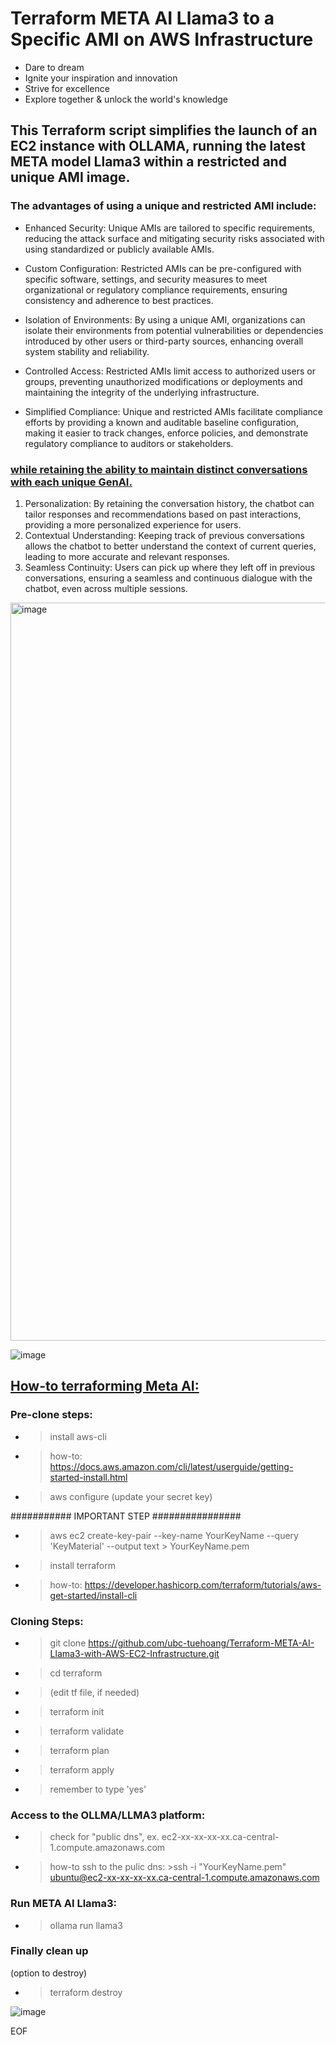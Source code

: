 # Terraform META AI Llama3 to a Specific AMI on AWS Infrastructure


- Dare to dream
- Ignite your inspiration and innovation
- Strive for excellence
- Explore together & unlock the world's knowledge

## This Terraform script simplifies the launch of an EC2 instance with OLLAMA, running the latest META model Llama3 within a restricted and unique AMI image.


### The advantages of using a unique and restricted AMI include:

- Enhanced Security: Unique AMIs are tailored to specific requirements, reducing the attack surface and mitigating security risks associated with using standardized or publicly available AMIs.

- Custom Configuration: Restricted AMIs can be pre-configured with specific software, settings, and security measures to meet organizational or regulatory compliance requirements, ensuring consistency and adherence to best practices.

- Isolation of Environments: By using a unique AMI, organizations can isolate their environments from potential vulnerabilities or dependencies introduced by other users or third-party sources, enhancing overall system stability and reliability.

- Controlled Access: Restricted AMIs limit access to authorized users or groups, preventing unauthorized modifications or deployments and maintaining the integrity of the underlying infrastructure.

- Simplified Compliance: Unique and restricted AMIs facilitate compliance efforts by providing a known and auditable baseline configuration, making it easier to track changes, enforce policies, and demonstrate regulatory compliance to auditors or stakeholders.


### <ins>while retaining the ability to maintain distinct conversations with each unique GenAI.</ins>

1. Personalization: By retaining the conversation history, the chatbot can tailor responses and recommendations based on past interactions, providing a more personalized experience for users.
2. Contextual Understanding: Keeping track of previous conversations allows the chatbot to better understand the context of current queries, leading to more accurate and relevant responses.
3. Seamless Continuity: Users can pick up where they left off in previous conversations, ensuring a seamless and continuous dialogue with the chatbot, even across multiple sessions.


<img width="1181" alt="image" src="https://github.com/ubc-tuehoang/Terraform-Launching-META-AI-Llama3-to-a-Specific-AMI-on-AWS-Infrastructure/assets/86985864/4a98849e-8041-462e-ad01-2b26a5a941e5">



![image](https://github.com/ubc-tuehoang/Terraform-META-AI-to-a-Specific-AMI-on-AWS/assets/86985864/6753a3a0-5658-494c-b346-4c676230e9c5)



## <ins>How-to terraforming Meta AI:</ins>

### Pre-clone steps:

- > install aws-cli
- 	> how-to: https://docs.aws.amazon.com/cli/latest/userguide/getting-started-install.html

- > aws configure (update your secret key)

########### IMPORTANT STEP ################
- > aws ec2 create-key-pair --key-name YourKeyName --query 'KeyMaterial' --output text > YourKeyName.pem

- > install terraform 
- 	> how-to: https://developer.hashicorp.com/terraform/tutorials/aws-get-started/install-cli


### Cloning Steps:

- > git clone https://github.com/ubc-tuehoang/Terraform-META-AI-Llama3-with-AWS-EC2-Infrastructure.git
- > cd terraform

- > (edit tf file, if needed)

- > terraform init
- > terraform validate
- > terraform plan
- > terraform apply
- 	> remember to type 'yes'


### Access to the OLLMA/LLMA3 platform:
- > check for "public dns", ex. ec2-xx-xx-xx-xx.ca-central-1.compute.amazonaws.com
- 	> how-to ssh to the pulic dns: >ssh -i "YourKeyName.pem" ubuntu@ec2-xx-xx-xx-xx.ca-central-1.compute.amazonaws.com

### Run META AI Llama3:

- > ollama run llama3

### Finally clean up

(option to destroy)
- > terraform destroy

![image](https://github.com/ubc-tuehoang/Terraform-META-AI-to-a-Specific-AMI-on-AWS/assets/86985864/3d6aa45d-df03-4c51-acce-fd40ddb341f3)


EOF
